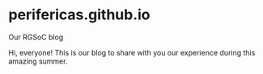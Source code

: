 # perifericas.github.io
Our RGSoC blog

Hi, everyone!
This is our blog to share with you our experience during this amazing summer.
